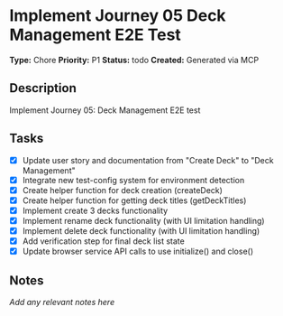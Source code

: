 # Implement Journey 05 Deck Management E2E Test

**Type:** Chore
**Priority:** P1
**Status:** todo
**Created:** Generated via MCP

## Description
Implement Journey 05: Deck Management E2E test

## Tasks

- [x] Update user story and documentation from "Create Deck" to "Deck Management"
- [x] Integrate new test-config system for environment detection
- [x] Create helper function for deck creation (createDeck)
- [x] Create helper function for getting deck titles (getDeckTitles)
- [x] Implement create 3 decks functionality
- [x] Implement rename deck functionality (with UI limitation handling)
- [x] Implement delete deck functionality (with UI limitation handling)
- [x] Add verification step for final deck list state
- [x] Update browser service API calls to use initialize() and close()

## Notes
*Add any relevant notes here*
